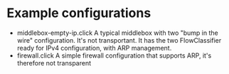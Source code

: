 Example configurations
======================

 * middlebox-empty-ip.click A typical middlebox with two "bump in the wire" configuration. It's not transportant. It has the two FlowClassifier ready for IPv4 configuration, with ARP management.
 * firewall.click A simple firewall configuration that supports ARP, it's therefore not transparent
